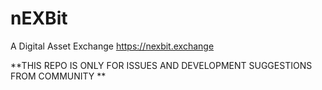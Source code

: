 # nEXBit
A Digital Asset Exchange
https://nexbit.exchange

**THIS REPO IS ONLY FOR ISSUES AND DEVELOPMENT SUGGESTIONS FROM COMMUNITY **
